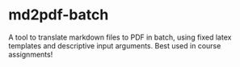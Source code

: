 md2pdf-batch
============

A tool to translate markdown files to PDF in batch, using fixed latex templates and descriptive input arguments. Best used in course assignments!
